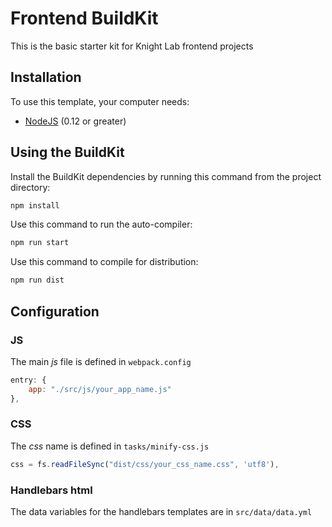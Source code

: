 # Frontend BuildKit
This is the basic starter kit for Knight Lab frontend projects

## Installation

To use this template, your computer needs:

- [NodeJS](https://nodejs.org/en/) (0.12 or greater)


## Using the BuildKit
Install the BuildKit dependencies by running this command from the project directory:
```bash
npm install
```

Use this command to run the auto-compiler:
```bash
npm run start
```
Use this command to compile for distribution:
```bash
npm run dist
```

## Configuration
### JS
The main *js* file is defined in `webpack.config`
```js
entry: {
    app: "./src/js/your_app_name.js"
},
```

### CSS
The *css* name is defined in `tasks/minify-css.js`
```js
css = fs.readFileSync("dist/css/your_css_name.css", 'utf8'),
```

### Handlebars html
The data variables for the handlebars templates are in `src/data/data.yml`
